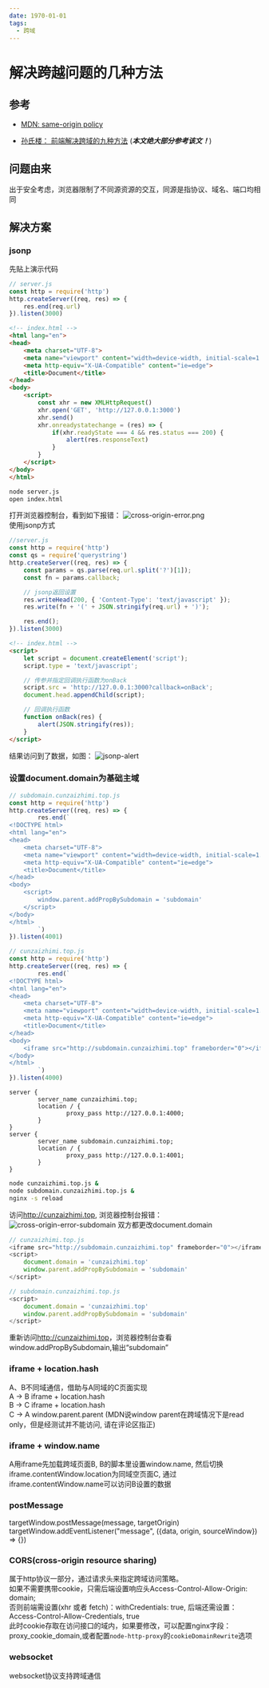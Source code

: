 ```yaml
---
date: 1970-01-01
tags: 
  - 跨域
---
```


# 解决跨越问题的几种方法

## 参考

- [MDN: same-origin policy](https://developer.mozilla.org/en-US/docs/Web/Security/Same-origin_policy)

- [孙氏楼： 前端解决跨域的九种方法](https://www.cnblogs.com/sdcs/p/8484905.html) (***本文绝大部分参考该文！***)

## 问题由来

出于安全考虑，浏览器限制了不同源资源的交互，同源是指协议、域名、端口均相同

## 解决方案

### jsonp

先贴上演示代码

```js
// server.js
const http = require('http')
http.createServer((req, res) => {
    res.end(req.url)
}).listen(3000)
```

```html
<!-- index.html -->
<html lang="en">
<head>
    <meta charset="UTF-8">
    <meta name="viewport" content="width=device-width, initial-scale=1.0">
    <meta http-equiv="X-UA-Compatible" content="ie=edge">
    <title>Document</title>
</head>
<body>
    <script>
        const xhr = new XMLHttpRequest()
        xhr.open('GET', 'http://127.0.0.1:3000')
        xhr.send()
        xhr.onreadystatechange = (res) => {
            if(xhr.readyState === 4 && res.status === 200) {
                alert(res.responseText)
            }
        }
    </script>
</body>
</html>
```

```sh
node server.js
open index.html
```

打开浏览器控制台，看到如下报错：
![cross-origin-error.png](../../assets/cross-origin-error-ajax.png)  
使用jsonp方式

```js
//server.js
const http = require('http')
const qs = require('querystring')
http.createServer((req, res) => {
    const params = qs.parse(req.url.split('?')[1]);
    const fn = params.callback;

    // jsonp返回设置
    res.writeHead(200, { 'Content-Type': 'text/javascript' });
    res.write(fn + '(' + JSON.stringify(req.url) + ')');

    res.end();
}).listen(3000)
```

```html
<!-- index.html -->
<script>
    let script = document.createElement('script');
    script.type = 'text/javascript';

    // 传参并指定回调执行函数为onBack
    script.src = 'http://127.0.0.1:3000?callback=onBack';
    document.head.appendChild(script);

    // 回调执行函数
    function onBack(res) {
        alert(JSON.stringify(res));
    }
</script>
```

结果访问到了数据，如图：
![jsonp-alert](../../assets/jsonp-alert.png)

### 设置document.domain为基础主域

```js
// subdomain.cunzaizhimi.top.js
const http = require('http')
http.createServer((req, res) => {
        res.end(`
<!DOCTYPE html>
<html lang="en">
<head>
    <meta charset="UTF-8">
    <meta name="viewport" content="width=device-width, initial-scale=1.0">
    <meta http-equiv="X-UA-Compatible" content="ie=edge">
    <title>Document</title>
</head>
<body>
    <script>
        window.parent.addPropBySubdomain = 'subdomain'
    </script>
</body>
</html>
        `)      
}).listen(4001)
```

```js
// cunzaizhimi.top.js
const http = require('http')
http.createServer((req, res) => {
        res.end(`
<!DOCTYPE html>
<html lang="en">
<head>
    <meta charset="UTF-8">
    <meta name="viewport" content="width=device-width, initial-scale=1.0">
    <meta http-equiv="X-UA-Compatible" content="ie=edge">
    <title>Document</title>
</head>
<body>
    <iframe src="http://subdomain.cunzaizhimi.top" frameborder="0"></iframe>
</body>
</html>
        `)      
}).listen(4000)
```

```nginx
server {
        server_name cunzaizhimi.top;
        location / {
                proxy_pass http://127.0.0.1:4000;
        }
}
server {
        server_name subdomain.cunzaizhimi.top;
        location / {
                proxy_pass http://127.0.0.1:4001;
        }
}
```

```sh
node cunzaizhimi.top.js &
node subdomain.cunzaizhimi.top.js &
nginx -s reload
```

访问<http://cunzaizhimi.top>, 浏览器控制台报错：  
![cross-origin-error-subdomain](../../assets/cross-origin-error-subdomain.png)
双方都更改document.domain

```js
// cunzaizhimi.top.js
<iframe src="http://subdomain.cunzaizhimi.top" frameborder="0"></iframe>
<script>
    document.domain = 'cunzaizhimi.top'
    window.parent.addPropBySubdomain = 'subdomain'
</script>
```

```js
// subdomain.cunzaizhimi.top.js
<script>
    document.domain = 'cunzaizhimi.top'
    window.parent.addPropBySubdomain = 'subdomain'
</script>
```

重新访问<http://cunzaizhimi.top>，浏览器控制台查看window.addPropBySubdomain,输出“subdomain”

### iframe + location.hash

A、B不同域通信，借助与A同域的C页面实现  
A -> B iframe + location.hash  
B -> C iframe + location.hash  
C -> A window.parent.parent (MDN说window parent在跨域情况下是read only，但是经测试并不能访问, 请在评论区指正)

### iframe + window.name

A用iframe先加载跨域页面B, B的脚本里设置window.name, 然后切换iframe.contentWindow.location为同域空页面C, 通过iframe.contentWindow.name可以访问B设置的数据

### postMessage

targetWindow.postMessage(message, targetOrigin)  
targetWindow.addEventListener("message", ({data, origin, sourceWindow}) => {})

### CORS(cross-origin resource sharing)

属于http协议一部分，通过请求头来指定跨域访问策略。  
如果不需要携带cookie，只需后端设置响应头Access-Control-Allow-Origin: domain;  
否则前端需设置(xhr 或者 fetch)：withCredentials: true, 后端还需设置：Access-Control-Allow-Credentials, true  
此时cookie存取在访问接口的域内，如果要修改，可以配置nginx字段：proxy_cookie_domain,或者配置`node-http-proxy`的`cookieDomainRewrite`选项

### websocket

websocket协议支持跨域通信
